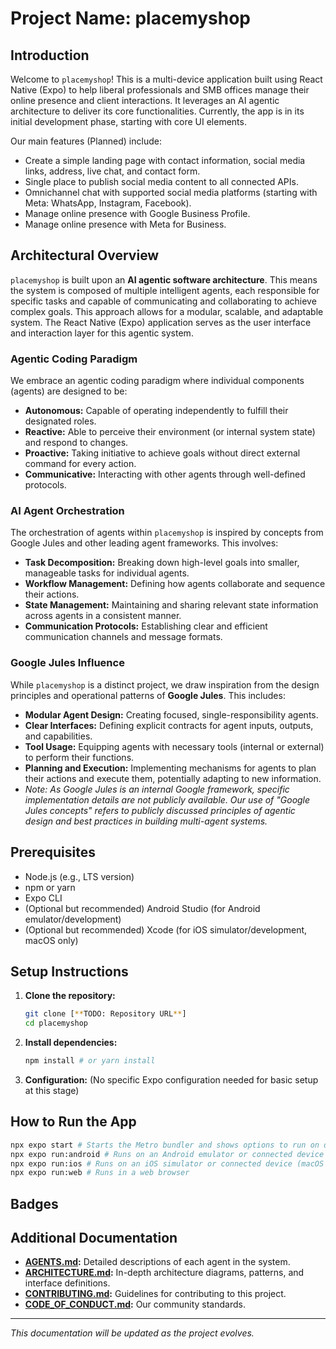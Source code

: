 # Project Name: placemyshop

## Introduction

Welcome to `placemyshop`! This is a multi-device application built using React Native (Expo) to help liberal professionals and SMB offices manage their online presence and client interactions.
It leverages an AI agentic architecture to deliver its core functionalities. Currently, the app is in its initial development phase, starting with core UI elements.

Our main features (Planned) include:
- Create a simple landing page with contact information, social media links, address, live chat, and contact form.
- Single place to publish social media content to all connected APIs.
- Omnichannel chat with supported social media platforms (starting with Meta: WhatsApp, Instagram, Facebook).
- Manage online presence with Google Business Profile.
- Manage online presence with Meta for Business.

## Architectural Overview

`placemyshop` is built upon an **AI agentic software architecture**. This means the system is composed of multiple intelligent agents, each responsible for specific tasks and capable of communicating and collaborating to achieve complex goals. This approach allows for a modular, scalable, and adaptable system. The React Native (Expo) application serves as the user interface and interaction layer for this agentic system.

### Agentic Coding Paradigm

We embrace an agentic coding paradigm where individual components (agents) are designed to be:
- **Autonomous:** Capable of operating independently to fulfill their designated roles.
- **Reactive:** Able to perceive their environment (or internal system state) and respond to changes.
- **Proactive:** Taking initiative to achieve goals without direct external command for every action.
- **Communicative:** Interacting with other agents through well-defined protocols.

### AI Agent Orchestration

The orchestration of agents within `placemyshop` is inspired by concepts from Google Jules and other leading agent frameworks. This involves:
- **Task Decomposition:** Breaking down high-level goals into smaller, manageable tasks for individual agents.
- **Workflow Management:** Defining how agents collaborate and sequence their actions.
- **State Management:** Maintaining and sharing relevant state information across agents in a consistent manner.
- **Communication Protocols:** Establishing clear and efficient communication channels and message formats.

### Google Jules Influence

While `placemyshop` is a distinct project, we draw inspiration from the design principles and operational patterns of **Google Jules**. This includes:
- **Modular Agent Design:** Creating focused, single-responsibility agents.
- **Clear Interfaces:** Defining explicit contracts for agent inputs, outputs, and capabilities.
- **Tool Usage:** Equipping agents with necessary tools (internal or external) to perform their functions.
- **Planning and Execution:** Implementing mechanisms for agents to plan their actions and execute them, potentially adapting to new information.
- _Note: As Google Jules is an internal Google framework, specific implementation details are not publicly available. Our use of "Google Jules concepts" refers to publicly discussed principles of agentic design and best practices in building multi-agent systems._

## Prerequisites

- Node.js (e.g., LTS version)
- npm or yarn
- Expo CLI
- (Optional but recommended) Android Studio (for Android emulator/development)
- (Optional but recommended) Xcode (for iOS simulator/development, macOS only)

## Setup Instructions

1. **Clone the repository:**
   ```bash
   git clone [**TODO: Repository URL**]
   cd placemyshop
   ```
2. **Install dependencies:**
   ```bash
   npm install # or yarn install
   ```
3. **Configuration:**
   (No specific Expo configuration needed for basic setup at this stage)

## How to Run the App

```bash
npx expo start # Starts the Metro bundler and shows options to run on different platforms
npx expo run:android # Runs on an Android emulator or connected device
npx expo run:ios # Runs on an iOS simulator or connected device (macOS only)
npx expo run:web # Runs in a web browser
```

## Badges

<!-- TODO: Add badges when available, e.g.:
[![Build Status](https://travis-ci.org/yourusername/placemyshop-mapp.svg?branch=main)](https://travis-ci.org/yourusername/placemyshop-mapp)
[![Coverage Status](https://coveralls.io/repos/github/yourusername/placemyshop-mapp/badge.svg?branch=main)](https://coveralls.io/github/yourusername/placemyshop-mapp?branch=main)
-->

## Additional Documentation

- **[AGENTS.md](AGENTS.md):** Detailed descriptions of each agent in the system.
- **[ARCHITECTURE.md](ARCHITECTURE.md):** In-depth architecture diagrams, patterns, and interface definitions.
- **[CONTRIBUTING.md](CONTRIBUTING.md):** Guidelines for contributing to this project.
- **[CODE_OF_CONDUCT.md](CODE_OF_CONDUCT.md):** Our community standards.

---

*This documentation will be updated as the project evolves.*
